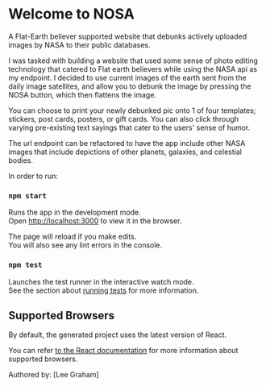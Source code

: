 # Welcome to NOSA

A Flat-Earth believer supported website that debunks actively uploaded images by NASA to their public databases.



I was tasked with building a website that used some sense of photo editing technology that catered to Flat earth believers while using the NASA api as my endpoint.  I decided to use current images of the earth sent from the daily image satellites, and allow you to debunk the image by pressing the NOSA button, which then flattens the image.



You can choose to print your newly debunked pic onto 1 of four templates; stickers, post cards, posters, or gift cards. You can also click through varying pre-existing text sayings that cater to the users' sense of humor.



The url endpoint can be refactored to have the app include other NASA images that include depictions of other planets, galaxies, and celestial bodies.



In order to run:

### `npm start`

Runs the app in the development mode.<br>
Open [http://localhost:3000](http://localhost:3000) to view it in the browser.

The page will reload if you make edits.<br>
You will also see any lint errors in the console.

### `npm test`

Launches the test runner in the interactive watch mode.<br>
See the section about [running tests](#running-tests) for more information.



## Supported Browsers

By default, the generated project uses the latest version of React.

You can refer [to the React documentation](https://reactjs.org/docs/react-dom.html#browser-support) for more information about supported browsers.

Authored by: [Lee Graham]
